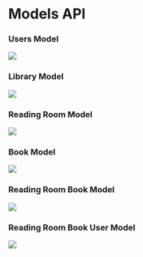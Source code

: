 # Models API

### Users Model
![](https://i.imgur.com/HdKfkLx.png)

### Library Model
![](https://i.imgur.com/KhHhfyF.png)

### Reading Room Model
![](https://i.imgur.com/iIi5jqT.png)

### Book Model
![](https://i.imgur.com/dKVsnxI.png)

### Reading Room Book Model
![](https://i.imgur.com/8PB2VLv.png)

### Reading Room Book User Model
![](https://i.imgur.com/c4bC4Vs.png)

